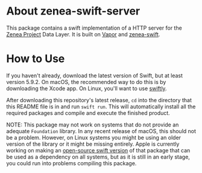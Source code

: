 # About zenea-swift-server
This package contains a swift implementation of a HTTP server for the [Zenea Project](https://github.com/glasfisch3000/zenea) Data Layer. It is built on [Vapor](https://github.com/vapor/vapor) and [zenea-swift](https://github.com/glasfisch3000/zenea-swift).
# How to Use
If you haven't already, download the latest version of Swift, but at least version 5.9.2. On macOS, the recommended way to do this is by downloading the Xcode app. On Linux, you'll want to use [swiftly](https://github.com/swift-server/swiftly).

After downloading this repository's latest release, `cd` into the directory that this README file is in and run `swift run`. This will automatically install all the required packages and compile and execute the finished product.

NOTE: This package may not work on systems that do not provide an adequate `Foundation` library. In any recent release of macOS, this should not be a problem. However, on Linux systems you might be using an older version of the library or it might be missing entirely. Apple is currently working on making an [open-source swift version](https://github.com/apple/swift-foundation) of that package that can be used as a dependency on all systems, but as it is still in an early stage, you could run into problems compiling this package.